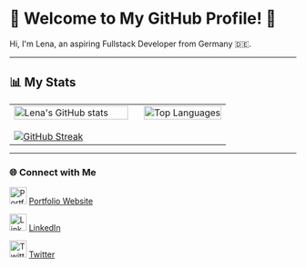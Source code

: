 # 🌟 Welcome to My GitHub Profile! 🌟

Hi, I'm Lena, an aspiring Fullstack Developer from Germany 🇩🇪.  

---

## 📊 My Stats

<div align="center">
    <table style="width: 100%; max-width: 800px; margin: auto;">
        <tr>
            <!-- Linker Container: GitHub Stats und GitHub Streaks -->
            <td style="vertical-align: top; padding-right: 20px; width: 60%;">
                <div style="margin-bottom: 20px;">
                    <img src="https://github-readme-stats.vercel.app/api?username=Lenam0n&show_icons=true&theme=material-palenight" alt="Lena's GitHub stats" width="100%">
                </div>
                <div>
<a href="https://git.io/streak-stats"><img src="https://streak-stats.demolab.com?user=Lenam0n&theme=material-palenight&date_format=M%20j%5B%2C%20Y%5D&mode=weekly" alt="GitHub Streak" /></a>
                </div>
            </td>
            <!-- Rechter Container: Top Languages -->
            <td style="vertical-align: top; width: 40%;">
                <img src="https://github-readme-stats.vercel.app/api/top-langs/?username=Lenam0n&langs_count=8&theme=material-palenight&hide=Shaderlab,HLSL,HTML,CSS" alt="Top Languages" width="100%">
            </td>
        </tr>
    </table>
</div>

---

### 🌐 Connect with Me
<div >
    <p>
        <img src="https://img.icons8.com/ios-filled/50/000000/web-design.png" alt="Portfolio Icon" width="30px" />
        <a href="https://lenam0n.net" target="_blank">Portfolio Website</a>
    </p>
    <p>
        <img src="https://img.icons8.com/ios-filled/50/0077b5/linkedin.png" alt="LinkedIn Icon" width="30px" />
        <a href="https://www.linkedin.com/in/lenam0n/" target="_blank">LinkedIn</a>
    </p>
    <p>
        <img src="https://img.icons8.com/ios-filled/50/1da1f2/twitter.png" alt="Twitter Icon" width="30px" />
        <a href="https://x.com/Lenam0n" target="_blank">Twitter</a>
    </p>
</div>
